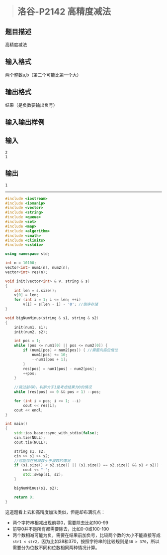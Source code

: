 > # 洛谷-P2142 高精度减法

## 题目描述

高精度减法

## 输入格式

两个整数a,b（第二个可能比第一个大）

## 输出格式

结果（是负数要输出负号）

## 输入输出样例

## 输入

```
2
1
```

## 输出

```
1
```

----

```c++
#include <iostream>
#include <iomanip>
#include <vector>
#include <string>
#include <queue>
#include <set>
#include <map>
#include <algorithm>
#include <cmath>
#include <climits>
#include <cstdio>

using namespace std;

int n = 10100;
vector<int> num1(n), num2(n);
vector<int> res(n);

void init(vector<int> & v, string & s)
{
	int len = s.size();
	v[0] = len;
	for (int i = 1; i <= len; ++i)
		v[i] = s[len - i] - '0'; //倒序存储
}

void bigNumMinus(string & s1, string & s2)
{
	init(num1, s1);
	init(num2, s2);

	int pos = 1;
	while (pos <= num1[0] || pos <= num2[0]) {
		if (num1[pos] < num2[pos]) { //需要向高位借位
			num1[pos] += 10;
			--num1[pos + 1];
		}
		res[pos] = num1[pos] - num2[pos];
		++pos;
	}
	
	//跳过前导0，判断大于1是考虑结果为0的情况
	while (res[pos] == 0 && pos > 1) --pos;

	for (int i = pos; i >= 1; --i)
		cout << res[i];
	cout << endl;
}

int main()
{
	std::ios_base::sync_with_stdio(false);
    cin.tie(NULL);
    cout.tie(NULL);

	string s1, s2;
	cin >> s1 >> s2;
	//可能存在被减数小于减数的情况
	if (s1.size() < s2.size() || (s1.size() == s2.size() && s1 < s2)) {
		cout << "-";
		std::swap(s1, s2);
	}

	bigNumMinus(s1, s2);

	return 0;
}
```

这道题看上去和高精度加法类似，但是却布满坑点：

- 两个字符串相减出现前导0，需要除去比如100-99
- 前导0并不是所有都需要除去，比如0-0或100-100
- 两个数相减可能为负，需要在结果前加负号，比较两个数的大小不能直接写成`str1 < str2`，因为比如38和370，按照字符串的比较规则是`38 > 370`，所以需要分为位数不同和位数相同两种情况计算。